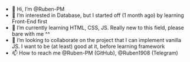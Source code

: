 - 👋 Hi, I’m @Ruben-PM
- 👀 I’m interested in Database, but I started off (1 month ago) by learning Front-End first
- 🌱 I’m currently learning HTML, CSS, JS. Really new to this field, please bare with me ^^
- 💞️ I’m looking to collaborate on the project that I can implement vanilla JS. I want to be (at least) good at it, before learning framework
- 📫 How to reach me @Ruben-PM (GitHub), @Ruben1908 (Telegram)

<!---
Ruben-PM/Ruben-PM is a ✨ special ✨ repository because its `README.md` (this file) appears on your GitHub profile.
You can click the Preview link to take a look at your changes.
--->
